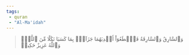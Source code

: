```yaml
---
tags: 
 - quran 
 - "Al-Ma'idah"
---
```


> وَٱلسَّارِقُ وَٱلسَّارِقَةُ فَٱقۡطَعُوٓاْ أَيۡدِيَهُمَا جَزَآءَۢ بِمَا كَسَبَا نَكَٰلٗا مِّنَ ٱللَّهِۗ وَٱللَّهُ عَزِيزٌ حَكِيمٞ
